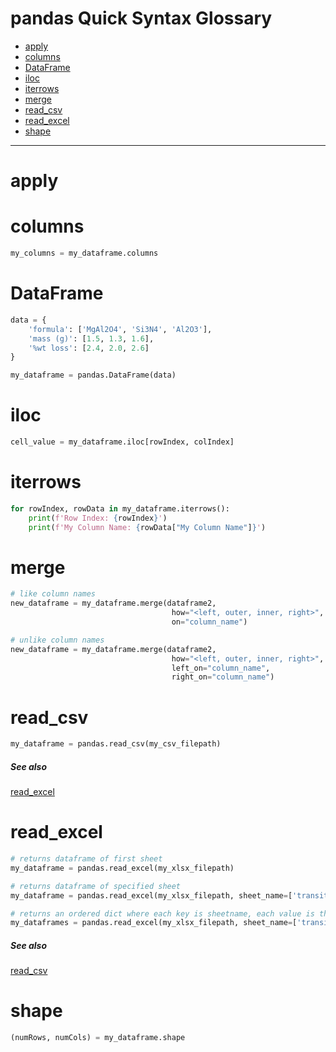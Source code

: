 # pandas Quick Syntax Glossary


<!-- toc -->
- [apply](#apply)
- [columns](#columns)
- [DataFrame](#DataFrame)
- [iloc](#iloc)
- [iterrows](#iterrows)
- [merge](#merge)
- [read_csv](#read_csv)
- [read_excel](#read_excel)
- [shape](#shape)


____

# apply

# columns
```python
my_columns = my_dataframe.columns
```

# DataFrame
```python
data = {
    'formula': ['MgAl2O4', 'Si3N4', 'Al2O3'],
    'mass (g)': [1.5, 1.3, 1.6],
    '%wt loss': [2.4, 2.0, 2.6]
}

my_dataframe = pandas.DataFrame(data)
```

# iloc
```python
cell_value = my_dataframe.iloc[rowIndex, colIndex]
```

# iterrows
```python
for rowIndex, rowData in my_dataframe.iterrows():
    print(f'Row Index: {rowIndex}')
    print(f'My Column Name: {rowData["My Column Name"]}')
```

# merge
```python
# like column names
new_dataframe = my_dataframe.merge(dataframe2, 
                                    how="<left, outer, inner, right>",
                                    on="column_name")
```

```python
# unlike column names
new_dataframe = my_dataframe.merge(dataframe2, 
                                    how="<left, outer, inner, right>",
                                    left_on="column_name",
                                    right_on="column_name")
```


# read_csv
```python
my_dataframe = pandas.read_csv(my_csv_filepath)
```

##### See also
[read_excel](#read_excel)

# read_excel
```python
# returns dataframe of first sheet
my_dataframe = pandas.read_excel(my_xlsx_filepath)
```

```python
# returns dataframe of specified sheet
my_dataframe = pandas.read_excel(my_xlsx_filepath, sheet_name=['transition_temps','references'])
```

```python
# returns an ordered dict where each key is sheetname, each value is the associated dataframe
my_dataframes = pandas.read_excel(my_xlsx_filepath, sheet_name=['transition_temps','references'])
```

##### See also
[read_csv](#read_csv)

# shape
```python
(numRows, numCols) = my_dataframe.shape
```
